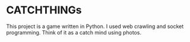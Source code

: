 # CATCHTHINGs
This project is a game written in Python. I used web crawling and socket programming. Think of it as a catch mind using photos.
